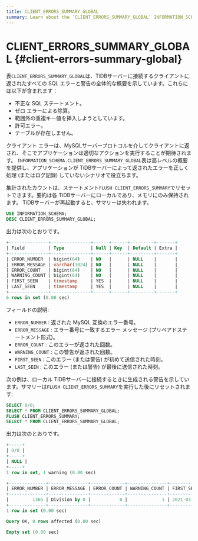```yaml
---
title: CLIENT_ERRORS_SUMMARY_GLOBAL
summary: Learn about the `CLIENT_ERRORS_SUMMARY_GLOBAL` INFORMATION_SCHEMA table.
---
```


# CLIENT_ERRORS_SUMMARY_GLOBAL {#client-errors-summary-global}

表`CLIENT_ERRORS_SUMMARY_GLOBAL`は、TiDBサーバーに接続するクライアントに返されたすべての SQL エラーと警告の全体的な概要を示しています。これらには以下が含まれます：

-   不正な SQL ステートメント。
-   ゼロ エラーによる除算。
-   範囲外の重複キー値を挿入しようとしています。
-   許可エラー。
-   テーブルが存在しません。

クライアント エラーは、MySQLサーバープロトコルを介してクライアントに返され、そこでアプリケーションは適切なアクションを実行することが期待されます。 `INFORMATION_SCHEMA.CLIENT_ERRORS_SUMMARY_GLOBAL`表は高レベルの概要を提供し、アプリケーションが TiDBサーバーによって返されたエラーを正しく処理 (またはログ記録) していないシナリオで役立ちます。

集計されたカウントは、ステートメント`FLUSH CLIENT_ERRORS_SUMMARY`でリセットできます。要約は各 TiDBサーバーにローカルであり、メモリにのみ保持されます。 TiDBサーバーが再起動すると、サマリーは失われます。

```sql
USE INFORMATION_SCHEMA;
DESC CLIENT_ERRORS_SUMMARY_GLOBAL;
```

出力は次のとおりです。

```sql
+---------------+---------------+------+------+---------+-------+
| Field         | Type          | Null | Key  | Default | Extra |
+---------------+---------------+------+------+---------+-------+
| ERROR_NUMBER  | bigint(64)    | NO   |      | NULL    |       |
| ERROR_MESSAGE | varchar(1024) | NO   |      | NULL    |       |
| ERROR_COUNT   | bigint(64)    | NO   |      | NULL    |       |
| WARNING_COUNT | bigint(64)    | NO   |      | NULL    |       |
| FIRST_SEEN    | timestamp     | YES  |      | NULL    |       |
| LAST_SEEN     | timestamp     | YES  |      | NULL    |       |
+---------------+---------------+------+------+---------+-------+
6 rows in set (0.00 sec)
```

フィールドの説明:

-   `ERROR_NUMBER` : 返された MySQL 互換のエラー番号。
-   `ERROR_MESSAGE` : エラー番号に一致するエラー メッセージ (プリペアドステートメント形式)。
-   `ERROR_COUNT` : このエラーが返された回数。
-   `WARNING_COUNT` : この警告が返された回数。
-   `FIRST_SEEN` : このエラー (または警告) が初めて送信された時刻。
-   `LAST_SEEN` : このエラー (または警告) が最後に送信された時刻。

次の例は、ローカル TiDBサーバーに接続するときに生成される警告を示しています。サマリーは`FLUSH CLIENT_ERRORS_SUMMARY`を実行した後にリセットされます:

```sql
SELECT 0/0;
SELECT * FROM CLIENT_ERRORS_SUMMARY_GLOBAL;
FLUSH CLIENT_ERRORS_SUMMARY;
SELECT * FROM CLIENT_ERRORS_SUMMARY_GLOBAL;
```

出力は次のとおりです。

```sql
+-----+
| 0/0 |
+-----+
| NULL |
+-----+
1 row in set, 1 warning (0.00 sec)

+--------------+---------------+-------------+---------------+---------------------+---------------------+
| ERROR_NUMBER | ERROR_MESSAGE | ERROR_COUNT | WARNING_COUNT | FIRST_SEEN          | LAST_SEEN           |
+--------------+---------------+-------------+---------------+---------------------+---------------------+
|         1365 | Division by 0 |           0 |             1 | 2021-03-18 13:10:51 | 2021-03-18 13:10:51 |
+--------------+---------------+-------------+---------------+---------------------+---------------------+
1 row in set (0.00 sec)

Query OK, 0 rows affected (0.00 sec)

Empty set (0.00 sec)
```
